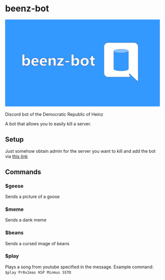 # beenz-bot

![beenz-bot logo](src/assets/banner.jpg)

Discord bot of the Democratic Republic of Heinz

A bot that allows you to easily kill a server.

## Setup
Just somehow obtain admin for the server you want to kill and add the bot via [this link](https://discordapp.com/api/oauth2/authorize?client_id=684481896822210560&permissions=8&scope=bot)

## Commands

### $geese
Sends a picture of a goose

### $meme
Sends a dank meme

### $beans
Sends a cursed image of beans

### $play
Plays a song from youtube specified in the message. Example command: `$play Pr0x1mas KSP Minmus SSTO`
